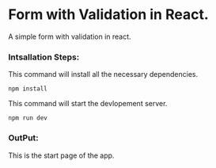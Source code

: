 # Form with Validation in React.

A simple form with validation in react.

### Intsallation Steps:

This command will install all the necessary dependencies.

```
npm install
```

This command will start the devlopement server.

```
npm run dev
```

### OutPut:

This is the start page of the app.
